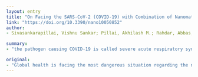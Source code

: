 ```yaml
---
layout: entry
title: "On Facing the SARS-CoV-2 (COVID-19) with Combination of Nanomaterials and Medicine: Possible Strategies and First Challenges"
link: "https://doi.org/10.3390/nano10050852"
author:
- Sivasankarapillai, Vishnu Sankar; Pillai, Akhilash M.; Rahdar, Abbas; Sobha, Anumol P.; Das, Sabya Sachi; Mitropoulos, Athanasios C.; Mokarrar, Mahboobeh Heidari; Kyzas, George Z.

summary:
- "the pathogen causing COVID-19 is called severe acute respiratory syndrome coronavirus 2 (SARS-CoV-2) This is due to the highly infectious nature of the disease and its possibility to cause pneumonia induced death in approximately 6.89% of infected individuals. An effective and approved vaccine for the virus is still not available, making the situation more dangerous and currently available medical care futile. The state-of-the-art drug design strategies against the virus are critically."

original:
- "Global health is facing the most dangerous situation regarding the novel severe acute respiratory syndrome called coronavirus 2 (SARS-CoV-2), which is widely known as the abbreviated COVID-19 pandemic. This is due to the highly infectious nature of the disease and its possibility to cause pneumonia induced death in approximately 6.89% of infected individuals (data until 27 April 2020). The pathogen causing COVID-19 is called severe acute respiratory syndrome coronavirus-2 (SARS-CoV-2), which is believed to be originated from the Wuhan Province in China. Unfortunately, an effective and approved vaccine for SARS-CoV-2 virus is still not available, making the situation more dangerous and currently available medical care futile. This unmet medical need thus requires significant and very urgent research attention to develop an effective vaccine to address the SARS-CoV-2 virus. In this review, the state-of-the-art drug design strategies against the virus are critically summarized including exploitations of novel drugs and potentials of repurposed drugs. The applications of nanochemistry and general nanotechnology was also discussed to give the status of nanodiagnostic systems for COVID-19."
---
```


